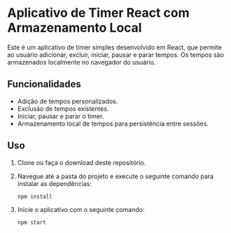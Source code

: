 # Aplicativo de Timer React com Armazenamento Local

Este é um aplicativo de timer simples desenvolvido em React, que permite ao usuário adicionar, excluir, iniciar, pausar e parar tempos. Os tempos são armazenados localmente no navegador do usuário.

## Funcionalidades

- Adição de tempos personalizados.
- Exclusão de tempos existentes.
- Iniciar, pausar e parar o timer.
- Armazenamento local de tempos para persistência entre sessões.

## Uso

1. Clone ou faça o download deste repositório.

2. Navegue até a pasta do projeto e execute o seguinte comando para instalar as dependências:

   ```bash
   npm install
   ```

3. Inicie o aplicativo com o seguinte comando:

   ```bash
   npm start
